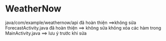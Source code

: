 # WeatherNow


java/com/example/weathernow/api đã hoàn thiện ==>không sửa
ForecastActivity.java đã hoàn thiện ==> không sửa
không xóa các hàm trong MainActivity.java ==> lưu ý trước khi sửa
